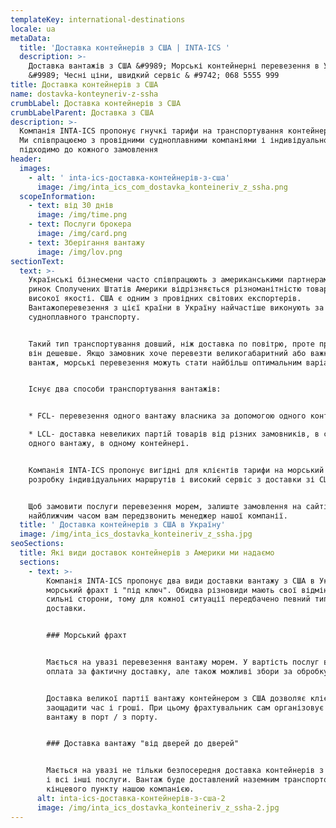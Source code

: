 ```yaml
---
templateKey: international-destinations
locale: ua
metaData:
  title: 'Доставка контейнерів з США | INTA-ICS '
  description: >-
    Доставка вантажів з США &#9989; Морські контейнерні перевезення в Україну
    &#9989; Чесні ціни, швидкий сервіс & #9742; 068 5555 999
title: Доставка контейнерів з США
name: dostavka-konteyneriv-z-ssha
crumbLabel: Доставка контейнерів з США
crumbLabelParent: Доставка з США
description: >-
  Компанія INTA-ICS пропонує гнучкі тарифи на транспортування контейнерів з США.
  Ми співпрацюємо з провідними судноплавними компаніями і індивідуально
  підходимо до кожного замовлення
header:
  images:
    - alt: ' inta-ics-доставка-контейнерів-з-сша'
      image: /img/inta_ics_com_dostavka_konteineriv_z_ssha.png
  scopeInformation:
    - text: від 30 днів
      image: /img/time.png
    - text: Послуги брокера
      image: /img/card.png
    - text: Зберігання вантажу
      image: /img/lov.png
sectionText:
  text: >-
    Українські бізнесмени часто співпрацюють з американськими партнерами, так як
    ринок Сполучених Штатів Америки відрізняється різноманітністю товарів
    високої якості. США є одним з провідних світових експортерів.
    Вантажоперевезення з цієї країни в Україну найчастіше виконують за допомогою
    судноплавного транспорту.


    Такий тип транспортування довший, ніж доставка по повітрю, проте при цьому
    він дешевше. Якщо замовник хоче перевезти великогабаритний або важкий
    вантаж, морські перевезення можуть стати найбільш оптимальним варіантом.


    Існує два способи транспортування вантажів:


    * FCL- перевезення одного вантажу власника за допомогою одного контейнера;

    * LCL- доставка невеликих партій товарів від різних замовників, в складі
    одного вантажу, в одному контейнері.


    Компанія INTA-ICS пропонує вигідні для клієнтів тарифи на морський фрахт,
    розробку індивідуальних маршрутів і високий сервіс з доставки зі США.


    Щоб замовити послуги перевезення морем, залиште замовлення на сайті і
    найближчим часом вам передзвонить менеджер нашої компанії.
  title: ' Доставка контейнерів з США в Україну'
  image: /img/inta_ics_dostavka_konteineriv_z_ssha.jpg
seoSections:
  title: Які види доставок контейнерів з Америки ми надаємо
  sections:
    - text: >-
        Компанія INTA-ICS пропонує два види доставки вантажу з США в Україну -
        морський фрахт і "під ключ". Обидва різновиди мають свої відмінні риси і
        сильні сторони, тому для кожної ситуації передбачено певний тип
        доставки.


        ### Морський фрахт


        Мається на увазі перевезення вантажу морем. У вартість послуг входить
        оплата за фактичну доставку, але також можливі збори за обробку вантажу.


        Доставка великої партії вантажу контейнером з США дозволяє клієнтам
        заощадити час і гроші. При цьому фрахтувальник сам організовує доставку
        вантажу в порт / з порту.


        ### Доставка вантажу "від дверей до дверей"


        Мається на увазі не тільки безпосередня доставка контейнерів з США, але
        і всі інші послуги. Вантаж буде доставлений наземним транспортом до
        кінцевого пункту нашою компанією.
      alt: inta-ics-доставка-контейнерів-з-сша-2
      image: /img/inta_ics_dostavka_konteineriv_z_ssha-2.jpg
---
```

